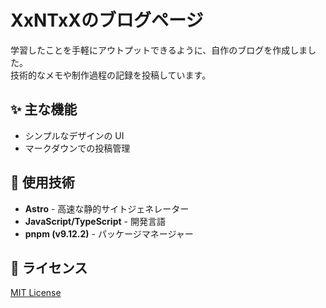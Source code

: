 # XxNTxXのブログページ  
学習したことを手軽にアウトプットできるように、自作のブログを作成しました。  
技術的なメモや制作過程の記録を投稿しています。

## ✨ 主な機能  
- シンプルなデザインの UI  
- マークダウンでの投稿管理  

## 🚀 使用技術  
- **Astro** - 高速な静的サイトジェネレーター  
- **JavaScript/TypeScript** - 開発言語  
- **pnpm (v9.12.2)** - パッケージマネージャー  

## 📄 ライセンス  
[MIT License](./LICENSE)  
